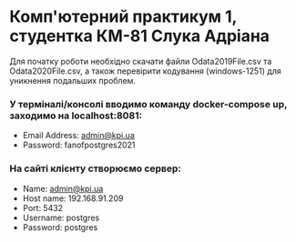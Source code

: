 # Комп'ютерний практикум 1, студентка КМ-81 Слука Адріана
Для початку роботи необхідно скачати файли Odata2019File.csv та Odata2020File.csv, а також перевірити кодування (windows-1251) для уникнення подальших проблем.
### У терміналі/консолі вводимо команду docker-compose up, заходимо на localhost:8081:
  * Email Address: admin@kpi.ua
  * Password: fanofpostgres2021
### На сайті клієнту створюємо сервер:
  * Name: admin@kpi.ua
  * Host name: 192.168.91.209
  * Port: 5432
  * Username: postgres
  * Password: postgres

